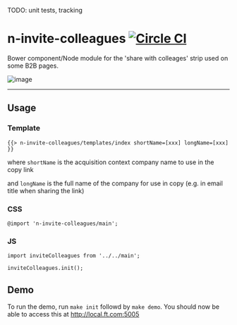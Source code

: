 TODO: unit tests, tracking

n-invite-colleagues [![Circle CI](https://circleci.com/gh/Financial-Times/n-desktop-app-banner/tree/master.svg?style=svg)](https://circleci.com/gh/Financial-Times/n-desktop-app-banner/tree/master)
=================

Bower component/Node module for the 'share with colleages' strip used on some B2B pages.

![image](https://user-images.githubusercontent.com/17846996/30050965-35265124-9218-11e7-9dc7-5ac889cd2734.png)

----

## Usage

### Template

```
{{> n-invite-colleagues/templates/index shortName=[xxx] longName=[xxx] }}
```
where `shortName` is the acquisition context company name to use in the copy link

and `longName` is the full name of the company for use in copy (e.g. in email title when sharing the link)

### CSS

```
@import 'n-invite-colleagues/main';
```

### JS

```
import inviteColleagues from '../../main';

inviteColleagues.init();
```

## Demo

To run the demo, run `make init` followd by `make demo`. You should now be able to access this at <http://local.ft.com:5005>
